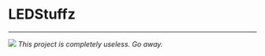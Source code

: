 <html>
<body>
<h1>LEDStuffz</h1>
<hr>
<img src="https://upload.wikimedia.org/wikipedia/commons/a/ac/A_blink_program_through_LED.gif"/>
<i>This project is completely useless. Go away.</i>
</body>
</html>
